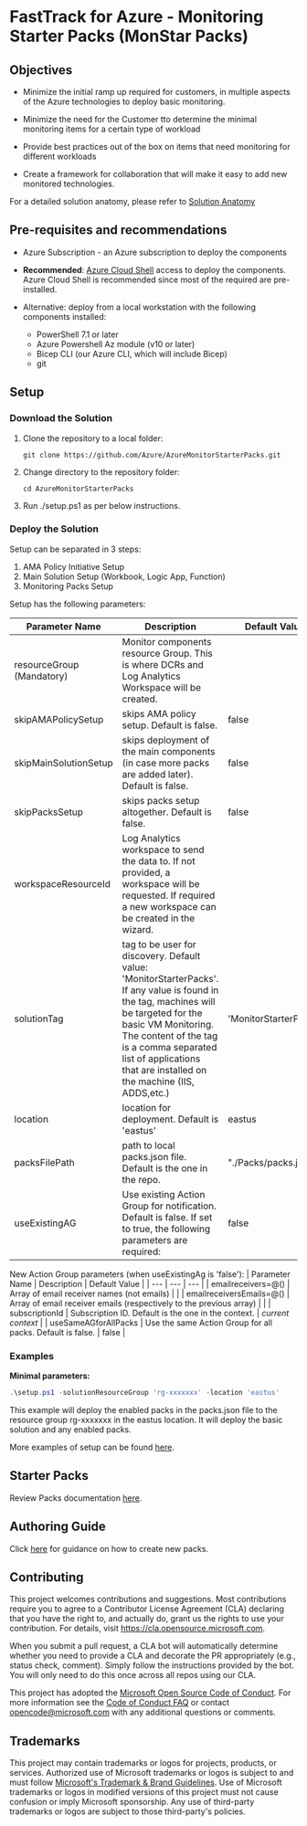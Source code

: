 # FastTrack for Azure - Monitoring Starter Packs (MonStar Packs)

## Objectives

- Minimize the initial ramp up required for customers, in multiple aspects of the Azure technologies to deploy basic monitoring.

- Minimize the need for the Customer tto determine the minimal monitoring items for a certain type of workload 

- Provide best practices out of the box on items that need monitoring for different workloads 

- Create a framework for collaboration that will make it easy to add new monitored technologies. 

For a detailed solution anatomy, please refer to [Solution Anatomy](./Docs/solution-anatomy.md)

## Pre-requisites and recommendations

- Azure Subscription - an Azure subscription to deploy the components
- **Recommended**: [Azure Cloud Shell](https://shell.azure.com) access to deploy the components. Azure Cloud Shell is recommended since most of the required are pre-installed. 
- Alternative: deploy from a local workstation with the following components installed:

    - PowerShell 7.1 or later
    - Azure Powershell Az module (v10 or later)
    - Bicep CLI (our Azure CLI, which will include  Bicep)
    - git

## Setup

### Download the Solution

1. Clone the repository to a local folder:

    `git clone https://github.com/Azure/AzureMonitorStarterPacks.git`

2. Change directory to the repository folder:

    `cd AzureMonitorStarterPacks`

3. Run ./setup.ps1 as per below instructions.

### Deploy the Solution

Setup can be separated in 3 steps:

1. AMA Policy Initiative Setup
2. Main Solution Setup (Workbook, Logic App, Function)
3. Monitoring Packs Setup

Setup has the following parameters:

| Parameter Name | Description | Default Value |
| --- | --- |  --- |
| resourceGroup (Mandatory) | Monitor components resource Group. This is where DCRs and Log Analytics Workspace will be created. | |
| skipAMAPolicySetup | skips AMA policy setup. Default is false. | false |
| skipMainSolutionSetup | skips deployment of the main components (in case more packs are added later). Default is false. | false |
| skipPacksSetup | skips packs setup altogether. Default is false. | false |
| workspaceResourceId | Log Analytics workspace to send the data to. If not provided, a workspace will be requested. If required a new workspace can be created in the wizard. | |
| solutionTag | tag to be user for discovery. Default value: 'MonitorStarterPacks'. If any value is found in the tag, machines will be targeted for the basic VM Monitoring. The content of the tag is a comma separated list of applications that are installed on the machine (IIS, ADDS,etc.) | 'MonitorStarterPacks' |
| location | location for deployment. Default is 'eastus' | eastus |
| packsFilePath | path to local packs.json file. Default is the one in the repo. | "./Packs/packs.json" |
| useExistingAG | Use existing Action Group for notification. Default is false. If set to true, the following parameters are required: | false |

New Action Group parameters (when useExistingAg is 'false'):
| Parameter Name | Description | Default Value |
| --- | --- |  --- |
| emailreceivers=@() | Array of email receiver names (not emails) | |
| emailreceiversEmails=@() | Array of email receiver emails (respectively to the previous array) | |
| subscriptionId | Subscription ID. Default is the one in the context. | _current context_ |
| useSameAGforAllPacks | Use the same Action Group for all packs. Default is false.  | false |

### Examples

**Minimal parameters:**

```powershell
.\setup.ps1 -solutionResourceGroup 'rg-xxxxxxx' -location 'eastus'
```

This example will deploy the enabled packs in the packs.json file to the resource group rg-xxxxxxx in the eastus location. It will deploy the basic solution and any enabled packs.

More examples of setup can be found [here](./Docs/setup-examples.md).

## Starter Packs

Review Packs documentation [here](./Packs/README.md).

## Authoring Guide

Click [here](./Docs/authoring.md) for guidance on how to create new packs.

## Contributing

This project welcomes contributions and suggestions.  Most contributions require you to agree to a
Contributor License Agreement (CLA) declaring that you have the right to, and actually do, grant us
the rights to use your contribution. For details, visit https://cla.opensource.microsoft.com.

When you submit a pull request, a CLA bot will automatically determine whether you need to provide
a CLA and decorate the PR appropriately (e.g., status check, comment). Simply follow the instructions
provided by the bot. You will only need to do this once across all repos using our CLA.

This project has adopted the [Microsoft Open Source Code of Conduct](https://opensource.microsoft.com/codeofconduct/).
For more information see the [Code of Conduct FAQ](https://opensource.microsoft.com/codeofconduct/faq/) or
contact [opencode@microsoft.com](mailto:opencode@microsoft.com) with any additional questions or comments.

## Trademarks

This project may contain trademarks or logos for projects, products, or services. Authorized use of Microsoft 
trademarks or logos is subject to and must follow 
[Microsoft's Trademark & Brand Guidelines](https://www.microsoft.com/en-us/legal/intellectualproperty/trademarks/usage/general).
Use of Microsoft trademarks or logos in modified versions of this project must not cause confusion or imply Microsoft sponsorship.
Any use of third-party trademarks or logos are subject to those third-party's policies.
